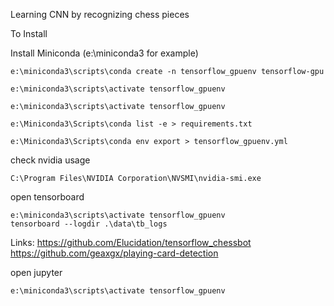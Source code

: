 Learning CNN by recognizing chess pieces


To Install

Install Miniconda (e:\miniconda3 for example)

```
e:\miniconda3\scripts\conda create -n tensorflow_gpuenv tensorflow-gpu

e:\miniconda3\scripts\activate tensorflow_gpuenv
```

```
e:\miniconda3\scripts\activate tensorflow_gpuenv

e:\Miniconda3\Scripts\conda list -e > requirements.txt

e:\Miniconda3\Scripts\conda env export > tensorflow_gpuenv.yml
```

check nvidia usage
```
C:\Program Files\NVIDIA Corporation\NVSMI\nvidia-smi.exe
```

open tensorboard
```
e:\miniconda3\scripts\activate tensorflow_gpuenv
tensorboard --logdir .\data\tb_logs
```


Links: https://github.com/Elucidation/tensorflow_chessbot
https://github.com/geaxgx/playing-card-detection

open jupyter
```
e:\miniconda3\scripts\activate tensorflow_gpuenv
```